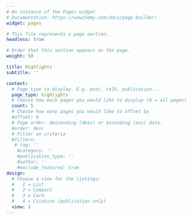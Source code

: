 ```yaml
---
# An instance of the Pages widget.
# Documentation: https://wowchemy.com/docs/page-builder/
widget: pages

# This file represents a page section.
headless: true

# Order that this section appears on the page.
weight: 50

title: Highlights
subtitle: ''

content:
  # Page type to display. E.g. post, talk, publication...
  page_type: highlights
  # Choose how much pages you would like to display (0 = all pages)
  count: 5
  # Choose how many pages you would like to offset by
  #offset: 0
  # Page order: descending (desc) or ascending (asc) date.
  #order: desc
  # Filter on criteria
  #filters:
   # tag: ''
    #category: ''
    #publication_type: ''
    #author: ''
    #exclude_featured: true
design:
  # Choose a view for the listings:
  #   1 = List
  #   2 = Compact
  #   3 = Card
  #   4 = Citation (publication only)
  view: 3
---
```

